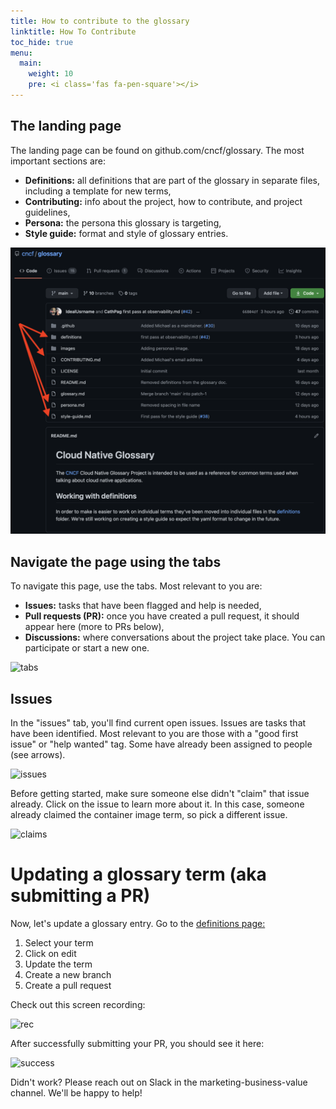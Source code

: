 ```yaml
---
title: How to contribute to the glossary
linktitle: How To Contribute
toc_hide: true
menu:
  main:
    weight: 10
    pre: <i class='fas fa-pen-square'></i>
---
```







## The landing page
The landing page can be found on github.com/cncf/glossary. The most important sections are:
- **Definitions:** all definitions that are part of the glossary in separate files, including a template for new terms,
- **Contributing:** info about the project, how to contribute, and project guidelines,
- **Persona:** the persona this glossary is targeting,
- **Style guide:** format and style of glossary entries.

![landing](/images/how-to/1.png)

## Navigate the page using the tabs
To navigate this page, use the tabs. Most relevant to you are:
- **Issues:** tasks that have been flagged and help is needed,
- **Pull requests (PR):** once you have created a pull request, it should appear here (more to PRs below),
- **Discussions:** where conversations about the project take place. You can participate or start a new one.

![tabs](/images/how-to/2.png)

## Issues
In the "issues" tab, you'll find current open issues. Issues are tasks that have been identified. Most relevant to you are those with a "good first issue" or "help wanted" tag. Some have already been assigned to people (see arrows). 

![issues](/images/how-to/3.png)

Before getting started, make sure someone else didn't "claim" that issue already. Click on the issue to learn more about it. In this case, someone already claimed the container image term, so pick a different issue.

![claims](/images/how-to/4.png)

# Updating a glossary term (aka submitting a PR)
Now, let's update a glossary entry. Go to the [definitions page:](https://github.com/cncf/glossary/tree/main/definitions)
1. Select your term
2. Click on edit
3. Update the term
4. Create a new branch 
5. Create a pull request

Check out this screen recording:

![rec](/images/how-to/screenRec.gif)
 
After successfully submitting your PR, you should see it here:

![success](/images/how-to/5.png)

Didn't work? Please reach out on Slack in the marketing-business-value channel. We'll be happy to help! 
